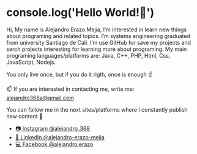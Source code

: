 # console.log('Hello World!👋')
Hi, My name is Alejandro Erazo Mejia, I’m interested in learn new things about programing and related topics. I’m systems engineering graduated from university Santiago de Cali. I’m use GitHub for save my projects and serch projects interesting for learning more about programing. My main programing languages/platforms are: Java, C++, PHP, Html, Css, JavaScript, Nodejs.

You only live once, but if you do it rigth, once is enough ☝️

📫 If you are interested in contacting me, write me: alejandro368a@gmail.com

You can follow me in the next sites/platforms where I constantly publish new content 🤘

- [📷 Instagram @alejandro_368](https://www.instagram.com/alejandro_368/)
- [💼 LinkedIn @alejandro-erazo-mejia](https://www.linkedin.com/in/alejandro-erazo-mejia-56a589193/)
- [💻 Facebook @alejandro.erazo](https://www.facebook.com/alejandro.erazo.5245)

